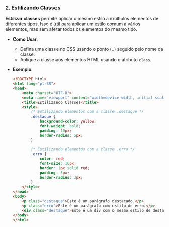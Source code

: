 
### 2. Estilizando Classes

**Estilizar classes** permite aplicar o mesmo estilo a múltiplos elementos de diferentes tipos. Isso é útil para aplicar um estilo comum a vários elementos, mas sem afetar todos os elementos do mesmo tipo.

- **Como Usar**:
  - Defina uma classe no CSS usando o ponto (`.`) seguido pelo nome da classe.
  - Aplique a classe aos elementos HTML usando o atributo `class`.

- **Exemplo**:
  ```html
  <!DOCTYPE html>
  <html lang="pt-BR">
  <head>
      <meta charset="UTF-8">
      <meta name="viewport" content="width=device-width, initial-scale=1.0">
      <title>Estilizando Classes</title>
      <style>
          /* Estilizando elementos com a classe .destaque */
          .destaque {
              background-color: yellow;
              font-weight: bold;
              padding: 10px;
              border-radius: 5px;
          }

          /* Estilizando elementos com a classe .erro */
          .erro {
              color: red;
              font-size: 16px;
              border: 1px solid red;
              padding: 5px;
              border-radius: 3px;
          }
      </style>
  </head>
  <body>
      <p class="destaque">Este é um parágrafo destacado.</p>
      <p class="erro">Este é um parágrafo com estilo de erro.</p>
      <div class="destaque">Este é um div com o mesmo estilo de destaque.</div>
  </body>
  </html>
  ```
